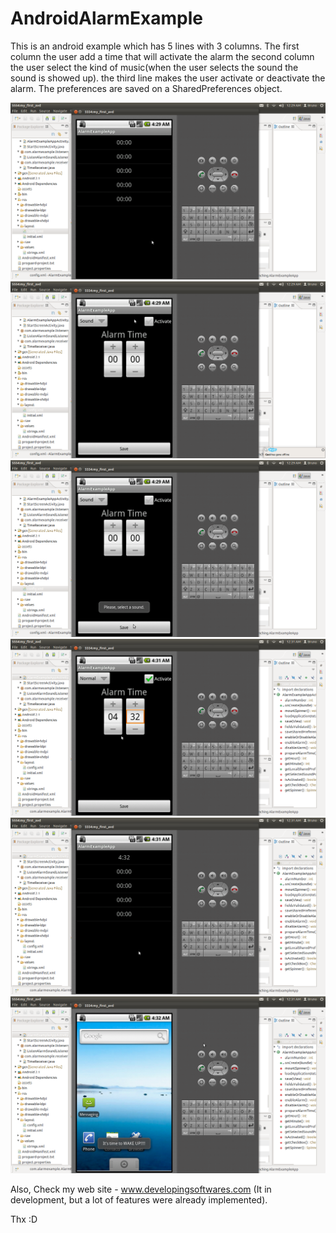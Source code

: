 AndroidAlarmExample
===================

This is an android example which has 5 lines with 3 columns.
The first column the user add a time that will activate the alarm
the second column the user select the kind of music(when the user selects the sound the sound is showed up).
the third line makes the user activate or deactivate the alarm.
The preferences are saved on a SharedPreferences object.

![Initial Screen](https://github.com/brunomeira/AndroidAlarmExample/raw/master/img/img6.jpg)
![Different Alarms](https://github.com/brunomeira/AndroidAlarmExample/raw/master/img/img7.jpg)
![Validation](https://github.com/brunomeira/AndroidAlarmExample/raw/master/img/img8.jpg)
![Preparing Alarm](https://github.com/brunomeira/AndroidAlarmExample/raw/master/img/img9.jpg)
![Wake up](https://github.com/brunomeira/AndroidAlarmExample/raw/master/img/img10.jpg)
![Wake up](https://github.com/brunomeira/AndroidAlarmExample/raw/master/img/img11.jpg)

Also, Check my web site - www.developingsoftwares.com (It in development, but a lot of features were already implemented).

Thx :D
